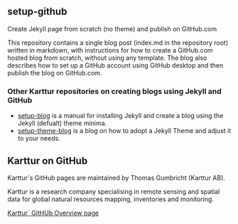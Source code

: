 ## setup-github
Create Jekyll page from scratch (no theme) and publish on GitHub.com

This repository contains a single blog post (index.md in the repository root) written in markdown, 
with instructions for how to create a GitHub.com hosted blog from scratch, without using any template. 
The blog also describes how to set up a GitHub account using GitHub desktop and then publish the blog on GitHub.com.

### Other Karttur repositories on creating blogs using Jekyll and GitHub

* [setup-blog](https://karttur.github.io/setup-blog/) is a manual for installing Jekyll and create a blog using the Jekyll (defualt) theme minima.
* [setup-theme-blog](https://karttur.github.io/setup-theme-blog/) is a blog on how to adopt a Jekyll Theme and adjust it to your needs.

## Karttur on GitHub

Karttur´s GitHub pages are maintained by Thomas Gumbricht (Karttur AB). 

Karttur is a research company specialising in remote sensing and spatial data for 
global natural resources mapping, inventories and monitoring.

[Karttur´ GitHUb Overview page](https://karttur.github.io/overview/)
